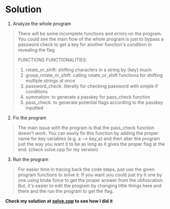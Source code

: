 # Solution
1. Analyze the whole program 

> There will be some incomplete functions and errors on the program. You could see the main flow of the whole program is just to bypass a password check to get a key for another function's condition in revealing the flag 
>
> FUNCTIONS FUNCTIONALITIES: 
> 1. rotate_or_shift: shifting characters in a string by {key} much
> 2. group_rotate_or_shift: calling rotate_or_shift functions for shifting multiple strings at once
> 3. password_check: literally for checking password with simple if conditions
> 4. summation: to generate a passkey for pass_check function
> 5. pass_check: to generate potential flags according to the passkey inputted



2. Fix the program

> The main issue with the program is that the pass_check function doesn't work. You can easily fix this function by adding the proper name for key variables (e.g. a --> key_a) and then alter the program just the way you want it to be as long as it gives the proper flag at the end. (check solve.cpp for my version)

3. Run the program

> For easier time in tracing back the code steps, just use the given program functions to solve it. If you want you could just try it one by one using brute force to get the proper answer from the obfuscation. But, it's easier to edit the program by changing little things here and there and the run the program to get the flag.

**Check my solution at [solve.cpp](./solve.cpp) to see how I did it**
